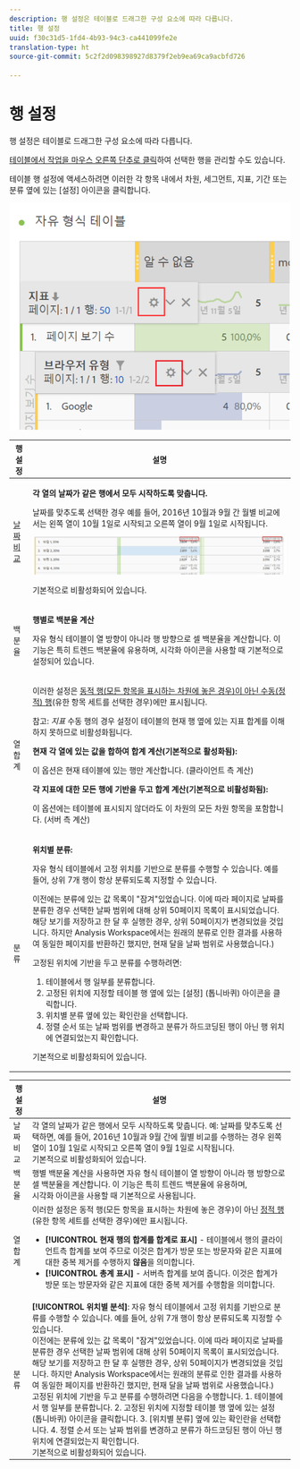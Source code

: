 ```yaml
---
description: 행 설정은 테이블로 드래그한 구성 요소에 따라 다릅니다.
title: 행 설정
uuid: f30c31d5-1fd4-4b93-94c3-ca441099fe2e
translation-type: ht
source-git-commit: 5c2f2d098398927d8379f2eb9ea69ca9acbfd726

---
```



# 행 설정

행 설정은 테이블로 드래그한 구성 요소에 따라 다릅니다.

[테이블에서 작업을 마우스 오른쪽 단추로 클릭](/help/analyze/analysis-workspace/visualizations/freeform-table.md)하여 선택한 행을 관리할 수도 있습니다.

테이블 행 설정에 액세스하려면 이러한 각 항목 내에서 차원, 세그먼트, 지표, 기간 또는 분류 옆에 있는 [설정] 아이콘을 클릭합니다.

![](assets/row-settings.png)

<table id="table_7ACE6413DB1F40349ED2860020F92E55"> 
 <thead> 
  <tr> 
   <th colname="col1" class="entry"> 행 설정 </th> 
   <th colname="col2" class="entry"> 설명 </th> 
  </tr>
 </thead>
 <tbody> 
  <tr> 
   <td colname="col1"> <p><a href="/help/analyze/analysis-workspace/components/calendar-date-ranges/time-comparison.md"  > 날짜 비교</a> </p> </td> 
   <td colname="col2"> <p><b>각 열의 날짜가 같은 행에서 모두 시작하도록 맞춥니다. </b> </p> <p>날짜를 맞추도록 선택한 경우 예를 들어, 2016년 10월과 9월 간 월별 비교에서는 왼쪽 열이 10월 1일로 시작되고 오른쪽 열이 9월 1일로 시작됩니다. </p> <p><img placement="break"  src="assets/add-time-period-column3.png" width="500px" id="image_99398B13FEDA4715B8B818DF6093CA37" /> </p> <p>기본적으로 비활성화되어 있습니다. </p> </td> 
  </tr> 
  <tr> 
   <td colname="col1"> <p>백분율 </p> </td> 
   <td colname="col2"> <p><b>행별로 백분율 계산</b> </p> <p>자유 형식 테이블이 열 방향이 아니라 행 방향으로 셀 백분율을 계산합니다. 이 기능은 특히 트렌드 백분율에 유용하며, <span class="uicontrol">시각화</span> 아이콘을 사용할 때 기본적으로 설정되어 있습니다. </p> </td> 
  </tr> 
  <tr> 
   <td colname="col1"> <p>열 합계 </p> </td> 
   <td colname="col2"> <p>이러한 설정은 <a href="/help/analyze/analysis-workspace/build-workspace-project/column-row-settings/manual-vs-dynamic-rows.md"  >동적 행(모든 항목을 표시하는 차원에 놓은 경우)이 아닌 수동(정적) 행</a>(유한 항목 세트를 선택한 경우)에만 표시됩니다. <p>참고: <i>지표</i> 수동 행의 경우 설정이 테이블의 현재 행 옆에 있는 지표 합계를 이해하지 못하므로 비활성화됩니다. </p> </p> <p><b>현재 각 열에 있는 값을 합하여 합계 계산(기본적으로 활성화됨):</b> </p> <p>이 옵션은 현재 테이블에 있는 행만 계산합니다. (클라이언트 측 계산) </p> <p><b>각 지표에 대한 모든 행에 기반을 두고 합계 계산(기본적으로 비활성화됨):</b> </p> <p>이 옵션에는 테이블에 표시되지 않더라도 이 차원의 모든 차원 항목을 포함합니다. (서버 측 계산) </p> </td> 
  </tr> 
  <tr> 
   <td colname="col1"> <p>분류 </p> </td> 
   <td colname="col2"> <p><b>위치별 분류:</b> </p> <p>자유 형식 테이블에서 고정 위치를 기반으로 분류를 수행할 수 있습니다. 예를 들어, 상위 7개 행이 항상 분류되도록 지정할 수 있습니다. </p> <p>이전에는 분류에 있는 값 목록이 "잠겨"있었습니다. 이에 따라 <span class="term">페이지</span>로 <span class="term">날짜</span>를 분류한 경우 선택한 날짜 범위에 대해 상위 50페이지 목록이 표시되었습니다. 해당 보기를 저장하고 한 달 후 실행한 경우, 상위 50페이지가 변경되었을 것입니다. 하지만 Analysis Workspace에서는 원래의 분류로 인한 결과를 사용하여 동일한 페이지를 반환하긴 했지만, 현재 달을 날짜 범위로 사용했습니다.) </p> <p>고정된 위치에 기반을 두고 분류를 수행하려면: </p> 
    <ol id="ol_A396A11566AA4F52BC3ABBC373CEF477"> 
     <li id="li_BDAB1E9A48D44944A4F7C31F1182B923">테이블에서 행 일부를 분류합니다. </li> 
     <li id="li_C5610437D3714CCEB9F3C771864B4336">고정된 위치에 지정할 테이블 행 옆에 있는 [설정] (톱니바퀴) 아이콘을 클릭합니다. </li> 
     <li id="li_675E429DC3B94201978166F9408D30B1"><span class="uicontrol">위치별 분류</span> 옆에 있는 확인란을 선택합니다. </li> 
     <li id="li_E8A417D0D6D1438CAE825843BA0A7060">정렬 순서 또는 날짜 범위를 변경하고 분류가 하드코딩된 행이 아닌 행 위치에 연결되었는지 확인합니다. </li> 
    </ol> <p>기본적으로 비활성화되어 있습니다. </p> </td> 
  </tr> 
 </tbody> 
</table>

| 행 설정 | 설명 |
|--- |--- |
| 날짜 비교 | 각 열의 날짜가 같은 행에서 모두 시작하도록 맞춥니다.   예: 날짜를 맞추도록 선택하면, 예를 들어, 2016년 10월과 9월 간에 월별 비교를 수행하는 경우 왼쪽 열이 10월 1일로 시작되고 오른쪽 열이 9월 1일로 시작됩니다.<br>기본적으로 비활성화되어 있습니다. |
| 백분율 | 행별 백분율 계산을 사용하면 자유 형식 테이블이 열 방향이 아니라 행 방향으로 셀 백분율을 계산합니다. 이 기능은 특히 트렌드 백분율에 유용하며, <br>시각화 아이콘을 사용할 때 기본적으로 사용됩니다. |
| 열 합계 | 이러한 설정은 동적 행(모든 항목을 표시하는 차원에 놓은 경우)이 아닌 [정적 행](https://docs.adobe.com/content/help/ko-KR/analytics/analyze/analysis-workspace/build-workspace-project/column-row-settings/manual-vs-dynamic-rows.html)(유한 항목 세트를 선택한 경우)에만 표시됩니다.<ul><li>**[!UICONTROL 현재 행의 합계를 합계로 표시]** - 테이블에서 행의 클라이언트측 합계를 보여 주므로 이것은 합계가 방문 또는 방문자와 같은 지표에 대한 중복 제거를 수행하지 **않음**&#x200B;을 의미합니다.</li><li>**[!UICONTROL 총계 표시]** - 서버측 합계를 보여 줍니다. 이것은 합계가 방문 또는 방문자와 같은 지표에 대한 중복 제거를 수행함을 의미합니다.</li></ul> |
| 분류 | **[!UICONTROL 위치별 분석]**: 자유 형식 테이블에서 고정 위치를 기반으로 분류를 수행할 수 있습니다. 예를 들어, 상위 7개 행이 항상 분류되도록 지정할 수 있습니다.<br>이전에는 분류에 있는 값 목록이 &quot;잠겨&quot;있었습니다. 이에 따라 페이지로 날짜를 분류한 경우 선택한 날짜 범위에 대해 상위 50페이지 목록이 표시되었습니다. 해당 보기를 저장하고 한 달 후 실행한 경우, 상위 50페이지가 변경되었을 것입니다. 하지만 Analysis Workspace에서는 원래의 분류로 인한 결과를 사용하여 동일한 페이지를 반환하긴 했지만, 현재 달을 날짜 범위로 사용했습니다.)<br>고정된 위치에 기반을 두고 분류를 수행하려면 다음을 수행합니다. 1. 테이블에서 행 일부를 분류합니다. 2. 고정된 위치에 지정할 테이블 행 옆에 있는 설정 (톱니바퀴) 아이콘을 클릭합니다. 3. [위치별 분류] 옆에 있는 확인란을 선택합니다. 4. 정렬 순서 또는 날짜 범위를 변경하고 분류가 하드코딩된 행이 아닌 행 위치에 연결되었는지 확인합니다.<br>기본적으로 비활성화되어 있습니다. |
